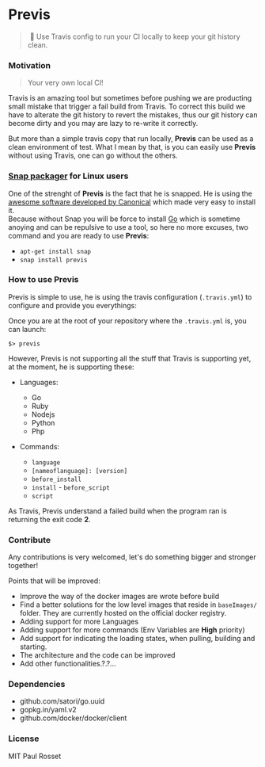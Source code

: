 # Previs

> 🎯 Use Travis config to run your CI locally to keep your git history clean.

### Motivation

> Your very own local CI!

Travis is an amazing tool but sometimes before pushing we are producting small mistake that trigger a fail build from Travis. To correct this build we have to alterate the git history to revert the mistakes, thus our git history can become dirty and you may are lazy to re-write it correctly.

But more than a simple travis copy that run locally, **Previs** can be used as a clean environment of test. What I mean by that, is you can easily use **Previs** without using Travis, one can go without the others. 

### [Snap packager](https://snapcraft.io/) for Linux users

One of the strenght of **Previs** is the fact that he is snapped. He is using the [awesome software developed by Canonical](https://docs.snapcraft.io/) which made very easy to install it.  
Because without Snap you will be force to install [Go](https://golang.org/doc/install) which is sometime anoying and can be repulsive to use a tool, so here no more excuses, two command and you are ready to use **Previs**:

- `apt-get install snap`
- `snap install previs`

### How to use Previs

Previs is simple to use, he is using the travis configuration (`.travis.yml`) to configure and provide you everythings:

Once you are at the root of your repository where the `.travis.yml` is, you can launch:

`$> previs`

However, Previs is not supporting all the stuff that Travis is supporting yet, at the moment, he is supporting these:

- Languages:
    - Go
    - Ruby
    - Nodejs
    - Python
    - Php

- Commands:
    - `language`
    - `[nameoflanguage]: [version]`
    - `before_install`
    - `install`
    - `before_script`
    - `script`

As Travis, Previs understand a failed build when the program ran is returning the exit code **2**.

### Contribute

Any contributions is very welcomed, let's do something bigger and stronger together!

Points that will be improved:
- Improve the way of the docker images are wrote before build
- Find a better solutions for the low level images that reside in `baseImages/` folder. They are currently hosted on the official docker registry.
- Adding support for more Languages
- Adding support for more commands (Env Variables are **High** priority)
- Add support for indicating the loading states, when pulling, building and starting.
- The architecture and the code can be improved
- Add other functionalities.?.?...

### Dependencies

- github.com/satori/go.uuid
- gopkg.in/yaml.v2
- github.com/docker/docker/client

### License 

MIT
Paul Rosset